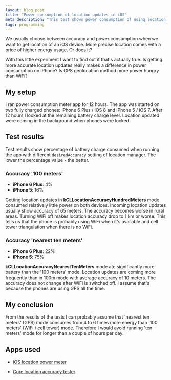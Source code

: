```yaml
---
layout: blog_post
title: "Power consumption of location updates in iOS"
meta_description: "This test shows power consumption of using location service on iOS in different accuracy settings"
tags: programming
---
```


We usually choose between accuracy and power consumption when we want to get location of an iOS device. More precise location comes with a price of higher energy usage. Or does it?

With this little experiment I want to find out if that's actually true.
Is getting more accurate location updates really makes a difference in power consumption on iPhone? Is GPS geolocation method more power hungry than WiFi?

## My setup

I ran power consumption meter app for 12 hours. The app was started on two fully charged phones: iPhone 6 Plus / iOS 8 and iPhone 5 / iOS 7. After 12 hours I looked at the remaining battery charge level. Location updated were coming in the background when phones were locked.

## Test results

Test results show percentage of battery charge consumed when running the app with different `desiredAccuracy` setting of location manager. The lower the percentage value - the better.

### Accuracy '100 meters'

* **iPhone 6 Plus**: 4%
* **iPhone 5**: 16%

Getting location updates in **kCLLocationAccuracyHundredMeters** mode consumed relatively little power on both devices. Incoming location updates usually show accuracy of 65 meters. The accuracy becomes worse in rural areas. Turning WiFi off makes location accuracy drop to 1 km or worse. This tells us that the phone is probably using WiFi when it's available and cell tower triangulation when there is no WiFi.

### Accuracy 'nearest ten meters'

* **iPhone 6 Plus**: 22%
* **iPhone 5**: 75%

**kCLLocationAccuracyNearestTenMeters** mode ate significantly more battery than the '100 meters' mode. Location updates are coming more frequently than in 100m mode with average accuracy of 10 meters. The accuracy does not change after WiFi is switched off. I assume that's because the phones are using GPS all the time.

## My conclusion

From the results of the tests I can probably assume that 'nearest ten meters' (GPS) mode consumes from 4 to 6 times more energy than '100 meters' (WiFi / cell tower) mode. Therefore I would avoid running 'ten meters' mode for longer than a couple of hours per day.

## Apps used

* [iOS location power meter](https://github.com/evgenyneu/ios-core-location-battery-meter)

* [Core location accuracy tester](https://github.com/evgenyneu/core-location-tester-ios)

